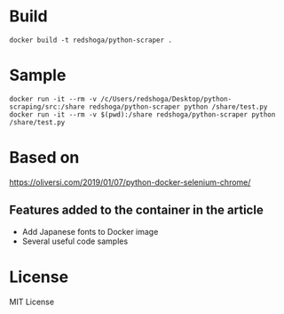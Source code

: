 # 

# Build

```
docker build -t redshoga/python-scraper .
```

# Sample


```
docker run -it --rm -v /c/Users/redshoga/Desktop/python-scraping/src:/share redshoga/python-scraper python /share/test.py
docker run -it --rm -v $(pwd):/share redshoga/python-scraper python /share/test.py
```

# Based on
https://oliversi.com/2019/01/07/python-docker-selenium-chrome/

## Features added to the container in the article
- Add Japanese fonts to Docker image
- Several useful code samples

# License
MIT License
